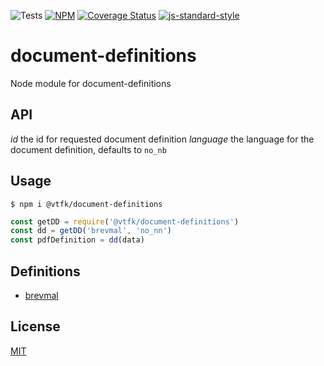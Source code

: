 ![Tests](https://github.com/vtfk/document-definitions/workflows/Run%20tests/badge.svg)
[![NPM](https://img.shields.io/npm/v/@vtfk/document-definitions.svg)](https://www.npmjs.com/package/@vtfk/document-definitions)
[![Coverage Status](https://coveralls.io/repos/github/vtfk/document-definitions/badge.svg?branch=main)](https://coveralls.io/github/vtfk/document-definitions?branch=main)
[![js-standard-style](https://img.shields.io/badge/code%20style-standard-brightgreen.svg?style=flat)](https://github.com/feross/standard)

# document-definitions

Node module for document-definitions

## API

*id* the id for requested document definition
*language* the language for the document definition, defaults to `no_nb`

## Usage

```
$ npm i @vtfk/document-definitions
```

```JavaScript
const getDD = require('@vtfk/document-definitions')
const dd = getDD('brevmal', 'no_nn')
const pdfDefinition = dd(data)
```

## Definitions

- [brevmal](./docs/brevmal.md)

## License

[MIT](LICENSE)
